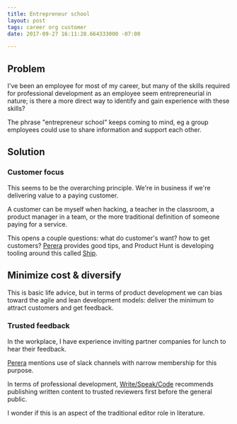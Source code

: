 ```yaml
---
title: Entrepreneur school
layout: post
tags: career org customer
date: 2017-09-27 16:11:28.664333000 -07:00

---
```



## Problem

I've been an employee for most of my career, but many of the skills required for professional development as an employee seem entrepreneurial in nature; is there a more direct way to identify and gain experience with these skills?

The phrase "entrepreneur school" keeps coming to mind, eg a group employees could use to share information and support each other.

## Solution

### Customer focus

This seems to be the overarching principle. We're in business if we're delivering value to a paying customer.

A customer can be myself when hacking, a teacher in the classroom, a product manager in a team, or the more traditional definition of someone paying for a service.

This opens a couple questions: what do customer's want? how to get customers? [Perera] provides good tips, and Product Hunt is developing tooling around this called [Ship](https://www.producthunt.com/ship).

## Minimize cost & diversify

This is basic life advice, but in terms of product development we can bias toward the agile and lean development models: deliver the minimum to attract customers and get feedback.

### Trusted feedback

In the workplace, I have experience inviting partner companies for lunch to hear their feedback.

[Perera] mentions use of slack channels with narrow membership for this purpose.

In terms of professional development, [Write/Speak/Code](http://www.writespeakcode.com/) recommends publishing written content to trusted reviewers first before the general public.

I wonder if this is an aspect of the traditional editor role in literature.

[Perera]: https://dev.to/laktek/what-i-learned-building-pagerestfrom-an-idea-to-paying-customers-in-7-days-d9a "What I learned building Page.REST — from idea to paying customers in 7 days"


